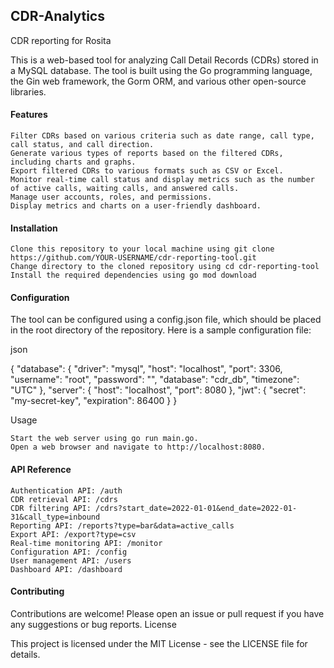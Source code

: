## CDR-Analytics
CDR reporting for Rosita


This is a web-based tool for analyzing Call Detail Records (CDRs) stored in a MySQL database. The tool is built using the Go programming language, the Gin web framework, the Gorm ORM, and various other open-source libraries.

#### Features

    Filter CDRs based on various criteria such as date range, call type, call status, and call direction.
    Generate various types of reports based on the filtered CDRs, including charts and graphs.
    Export filtered CDRs to various formats such as CSV or Excel.
    Monitor real-time call status and display metrics such as the number of active calls, waiting calls, and answered calls.
    Manage user accounts, roles, and permissions.
    Display metrics and charts on a user-friendly dashboard.

#### Installation

    Clone this repository to your local machine using git clone https://github.com/YOUR-USERNAME/cdr-reporting-tool.git
    Change directory to the cloned repository using cd cdr-reporting-tool
    Install the required dependencies using go mod download

#### Configuration

The tool can be configured using a config.json file, which should be placed in the root directory of the repository. Here is a sample configuration file:

json

{
  "database": {
    "driver": "mysql",
    "host": "localhost",
    "port": 3306,
    "username": "root",
    "password": "",
    "database": "cdr_db",
    "timezone": "UTC"
  },
  "server": {
    "host": "localhost",
    "port": 8080
  },
  "jwt": {
    "secret": "my-secret-key",
    "expiration": 86400
  }
}

Usage

    Start the web server using go run main.go.
    Open a web browser and navigate to http://localhost:8080.

#### API Reference

    Authentication API: /auth
    CDR retrieval API: /cdrs
    CDR filtering API: /cdrs?start_date=2022-01-01&end_date=2022-01-31&call_type=inbound
    Reporting API: /reports?type=bar&data=active_calls
    Export API: /export?type=csv
    Real-time monitoring API: /monitor
    Configuration API: /config
    User management API: /users
    Dashboard API: /dashboard

#### Contributing

Contributions are welcome! Please open an issue or pull request if you have any suggestions or bug reports.
License

This project is licensed under the MIT License - see the LICENSE file for details.
